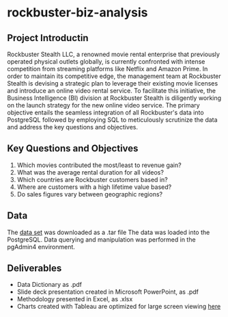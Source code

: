 # rockbuster-biz-analysis

## Project Introductin
Rockbuster Stealth LLC, a renowned movie rental enterprise that previously operated physical outlets globally, is currently confronted with intense competition from streaming platforms like Netflix and Amazon Prime. In order to maintain its competitive edge, the management team at Rockbuster Stealth is devising a strategic plan to leverage their existing movie licenses and introduce an online video rental service. To facilitate this initiative, the Business Intelligence (BI) division at Rockbuster Stealth is diligently working on the launch strategy for the new online video service. The primary objective entails the seamless integration of all Rockbuster's data into PostgreSQL followed by employing SQL to meticulously scrutinize the data and address the key questions and objectives.
 
 ## Key Questions and Objectives
1. Which movies contributed the most/least to revenue gain?
2. What was the average rental duration for all videos?
3. Which countries are Rockbuster customers based in?
4. Where are customers with a high lifetime value based?
5. Do sales figures vary between geographic regions?

 
 ## Data 
The [data set](https://www.postgresqltutorial.com/wp-content/uploads/2019/05/dvdrental.zip) was downloaded as a .tar file
The data was loaded into the PostgreSQL. Data querying and manipulation was performed in the pgAdmin4 environment. 


## Deliverables
- Data Dictionary as .pdf
- Slide deck presentation created in Microsoft PowerPoint, as .pdf
- Methodology presented in Excel, as .xlsx
- Charts created with Tableau are optimized for large screen viewing [here](https://public.tableau.com/app/profile/andrew.mueller)


